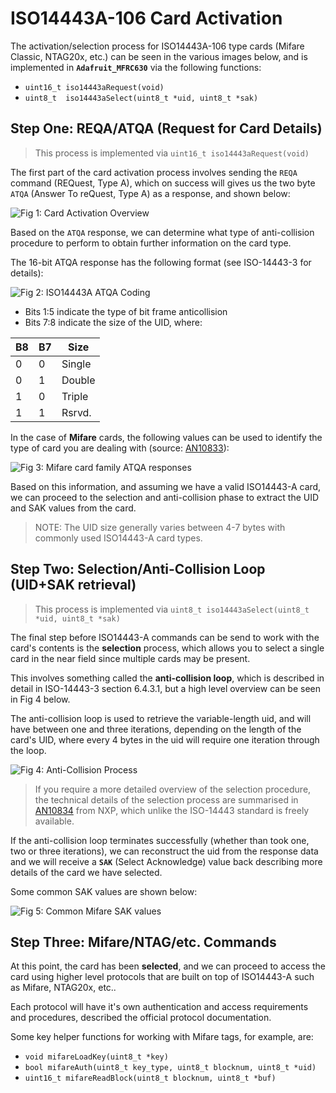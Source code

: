 # ISO14443A-106 Card Activation

The activation/selection process for ISO14443A-106 type cards (Mifare Classic,
NTAG20x, etc.) can be seen in the various images below, and is implemented in **`Adafruit_MFRC630`** via the following functions:

- `uint16_t iso14443aRequest(void)`
- `uint8_t  iso14443aSelect(uint8_t *uid, uint8_t *sak)`

## Step One: REQA/ATQA (Request for Card Details)

> This process is implemented via `uint16_t iso14443aRequest(void)`

The first part of the card activation process involves sending the `REQA`
command (REQuest, Type A), which on success will gives us the
two byte `ATQA` (Answer To reQuest, Type A) as a response, and shown below:

![Fig 1: Card Activation Overview](img/cardactivation_start.png)

Based on the `ATQA` response, we can determine what type of anti-collision
procedure to perform to obtain further information on the card type.

The 16-bit ATQA response has the following format (see ISO-14443-3 for details):

![Fig 2: ISO14443A ATQA Coding](img/iso14443a_atqacoding.png)

- Bits 1:5 indicate the type of bit frame anticollision
- Bits 7:8 indicate the size of the UID, where:

| B8 | B7 | Size    |
|----|----|---------|
| 0  | 0  | Single  |
| 0  | 1  | Double  |
| 1  | 0  | Triple  |
| 1  | 1  | Rsrvd.  |

In the case of **Mifare** cards, the following values can be used to identify
the type of card you are dealing with
(source: [AN10833](https://www.nxp.com/docs/en/application-note/AN10833.pdf)):

![Fig 3: Mifare card family ATQA responses](img/mifare_atqa_vals.png)

Based on this information, and assuming we have a valid ISO14443-A card, we
can proceed to the selection and anti-collision phase to extract the UID and
SAK values from the card.

> NOTE: The UID size generally varies between 4-7 bytes with commonly used
  ISO14443-A card types.

## Step Two: Selection/Anti-Collision Loop (UID+SAK retrieval)

> This process is implemented via `uint8_t iso14443aSelect(uint8_t *uid, uint8_t *sak)`

The final step before ISO14443-A commands can be send to work with the card's
contents is the **selection** process, which allows you to select a single card
in the near field since multiple cards may be present.

This involves something called the **anti-collision loop**, which is described
in detail in ISO-14443-3 section 6.4.3.1, but a high level overview can be seen
in Fig 4 below.

The anti-collision loop is used to retrieve the variable-length uid, and will
have between one and three iterations, depending on the length of the card's
UID, where every 4 bytes in the uid will require one iteration through the
loop.

![Fig 4: Anti-Collision Process](img/cardactivation_anticoll.png)

> If you require a more detailed overview of the selection procedure, the
  technical details of the selection process are summarised in
  [AN10834](https://www.nxp.com/docs/en/application-note/AN10834.pdf) from NXP,
  which unlike the ISO-14443 standard is freely available.

If the anti-collision loop terminates successfully (whether than took one, two
or three iterations), we can reconstruct the uid from the response data and
we will receive a **`SAK`** (Select Acknowledge) value back describing more
details of the card we have selected.

Some common SAK values are shown below:

![Fig 5: Common Mifare SAK values](img/mifare_sak.png)

## Step Three: Mifare/NTAG/etc. Commands

At this point, the card has been **selected**, and we can proceed to access the
card using higher level protocols that are built on top of ISO14443-A such as
Mifare, NTAG20x, etc..

Each protocol will have it's own authentication and access requirements and
procedures, described the official protocol documentation.

Some key helper functions for working with Mifare tags, for example, are:

- `void mifareLoadKey(uint8_t *key)`
- `bool mifareAuth(uint8_t key_type, uint8_t blocknum, uint8_t *uid)`
- `uint16_t mifareReadBlock(uint8_t blocknum, uint8_t *buf)`
